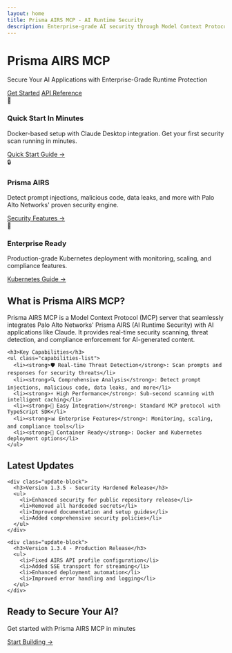 ```yaml
---
layout: home
title: Prisma AIRS MCP - AI Runtime Security
description: Enterprise-grade AI security through Model Context Protocol integration
---
```


<div class="hero-section">
  <h1 class="hero-title">Prisma AIRS MCP</h1>
  <p class="hero-subtitle">Secure Your AI Applications with Enterprise-Grade Runtime Protection</p>
  <div class="hero-buttons">
    <a href="{{ site.baseurl }}/deployment/quickstart" class="btn btn-primary">Get Started</a>
    <a href="{{ site.baseurl }}/developers/api/" class="btn btn-secondary">API Reference</a>
  </div>
</div>

<div class="features-grid">
  <div class="feature-card">
    <div class="feature-icon">🚀</div>
    <h3>Quick Start In Minutes</h3>
    <p>Docker-based setup with Claude Desktop integration. Get your first security scan running in minutes.</p>
    <a href="{{ site.baseurl }}/deployment/quickstart/">Quick Start Guide →</a>
  </div>
  
  <div class="feature-card">
    <div class="feature-icon">🔒</div>
    <h3>Prisma AIRS</h3>
    <p>Detect prompt injections, malicious code, data leaks, and more with Palo Alto Networks' proven security engine.</p>
    <a href="{{ site.baseurl }}/prisma-airs/">Security Features →</a>
  </div>
  
  <div class="feature-card">
    <div class="feature-icon">🏢</div>
    <h3>Enterprise Ready</h3>
    <p>Production-grade Kubernetes deployment with monitoring, scaling, and compliance features.</p>
    <a href="{{ site.baseurl }}/deployment/kubernetes/">Kubernetes Guide →</a>
  </div>
</div>

<div class="container">
  <section class="content-section">
    <h2>What is Prisma AIRS MCP?</h2>
    <div class="content-text">
      <p>Prisma AIRS MCP is a Model Context Protocol (MCP) server that seamlessly integrates Palo Alto Networks' Prisma AIRS (AI Runtime Security) with AI applications like Claude. It provides real-time security scanning, threat detection, and compliance enforcement for AI-generated content.</p>
    </div>
    
    <h3>Key Capabilities</h3>
    <ul class="capabilities-list">
      <li><strong>🛡️ Real-time Threat Detection</strong>: Scan prompts and responses for security threats</li>
      <li><strong>🔍 Comprehensive Analysis</strong>: Detect prompt injections, malicious code, data leaks, and more</li>
      <li><strong>⚡ High Performance</strong>: Sub-second scanning with intelligent caching</li>
      <li><strong>🔧 Easy Integration</strong>: Standard MCP protocol with TypeScript SDK</li>
      <li><strong>📊 Enterprise Features</strong>: Monitoring, scaling, and compliance tools</li>
      <li><strong>🐳 Container Ready</strong>: Docker and Kubernetes deployment options</li>
    </ul>
  </section>

  <section class="content-section">
    <h2>Latest Updates</h2>
    
    <div class="update-block">
      <h3>Version 1.3.5 - Security Hardened Release</h3>
      <ul>
        <li>Enhanced security for public repository release</li>
        <li>Removed all hardcoded secrets</li>
        <li>Improved documentation and setup guides</li>
        <li>Added comprehensive security policies</li>
      </ul>
    </div>
    
    <div class="update-block">
      <h3>Version 1.3.4 - Production Release</h3>
      <ul>
        <li>Fixed AIRS API profile configuration</li>
        <li>Added SSE transport for streaming</li>
        <li>Enhanced deployment automation</li>
        <li>Improved error handling and logging</li>
      </ul>
    </div>
  </section>
</div>

<div class="cta-section">
  <h2>Ready to Secure Your AI?</h2>
  <p>Get started with Prisma AIRS MCP in minutes</p>
  <a href="{{ site.baseurl }}/deployment/quickstart" class="btn btn-large btn-primary">Start Building →</a>
</div>
